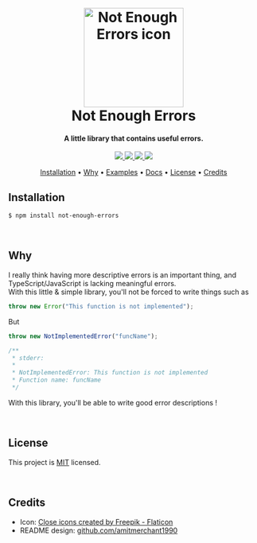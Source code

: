 <h1 align="center">
    <br>
    <a href="https://stevancorre.github.io/not-enough-errors/">
        <img src="https://i.imgur.com/FtAlCQ6.png" alt="Not Enough Errors icon" width="200">
    </a>
    <br>
    Not Enough Errors
    <br>
</h1>

<h4 align="center">A little library that contains useful errors.</h4>

<p align="center">
    <a href="https://nodejs.dev">
        <img src="https://img.shields.io/badge/Node.JS-68A063?style=for-the-badge&logo=node.js&logoColor=white">
    </a>
    <a href="https://www.typescriptlang.org">
        <img src="https://img.shields.io/badge/TypeScript-007acc?style=for-the-badge&logo=typescript&logoColor=white">
    </a>
    <a href="https://www.npmjs.com/package/not-enough-errors">
        <img src="https://img.shields.io/badge/NPM-ff0000?style=for-the-badge&logo=npm&logoColor=white">
    </a>
    <a href="https://paypal.me/aiixu">
        <img src="https://img.shields.io/badge/Donate-00457C?style=for-the-badge&logo=paypal&logoColor=white">
    </a>
</p>

<p align="center">
    <a href="#installation">Installation</a> •
    <a href="#why">Why</a> •
    <a href="https://github.com/stevancorre/not-enough-errors/tree/main/examples">Examples</a> •
    <a href="https://stevancorre.github.io/not-enough-errors/">Docs</a> •
    <a href="#license">License</a> •
    <a href="#credits">Credits</a>
</p>

## Installation

```sh
$ npm install not-enough-errors
```

<br>

## Why

I really think having more descriptive errors is an important thing, and TypeScript/JavaScript is lacking meaningful errors.  
With this little & simple library, you'll not be forced to write things such as
```ts
throw new Error("This function is not implemented");
```
But
```ts
throw new NotImplementedError("funcName");

/**
 * stderr:
 * 
 * NotImplementedError: This function is not implemented
 * Function name: funcName
 */
```
With this library, you'll be able to write good error descriptions !

<br>

## License

This project is <a href="https://opensource.org/licenses/MIT">MIT</a> licensed.

<br>

## Credits

- Icon: <a href="https://www.flaticon.com/free-icons/close" title="close icons">Close icons created by Freepik - Flaticon</a>
- README design: <a href="https://github.com/amitmerchant1990/electron-markdownify/blob/master/README.md">github.com/amitmerchant1990</a>